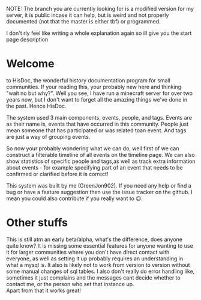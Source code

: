 NOTE: The branch you are currently looking for is a modified version for my server, it is public incase it can help, but is weird and not properly documented (not that the master is either tbf) or programmed.

I don't rly feel like writing a whole explanation again so ill give you the start page description

# Welcome

to HisDoc, the wonderful history documentation program for small communities. If your reading this, your probably new here and thinking "wait no but why?". Well you see, I have run a minecraft server for over two years now, but I don't want to forget all the amazing things we've done in the past. Hence HisDoc.

The system used 3 main components, events, people, and tags. Events are as their name is, events that have occurred in this community. People just mean someone that has participated or was related toan event. And tags are just a way of grouping events.

So now your probably wondering what we can do, well first of we can construct a filterable timeline of all events on the timeline page. We can also show statistics of specific people and tags,as well as track extra information about events - for example specifying part of an event that needs to be confirmed or clarified before it is correct!

This system was built by me (GreenJon902). If you need any help or find a bug or have a feature suggestion then use the issue tracker on the github. I mean you could also contribute if you really want to 😉.


# Other stuffs
This is still atm an early beta/alpha, what's the difference, does anyone quite know? It is missing some essential features for anyone wanting to use it for larger communities where you don't have direct contact with everyone, as well as setting it up probably requires an understanding in what a mysql is.  It also is likely not to work from version to version without some manual changes of sql tables.
I also don't really do error handling like, sometimes it just complains and the messages cant decide whether to contact me, or the person who set that instance up.   
Apart from that it works great!
